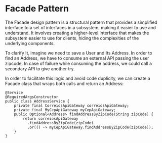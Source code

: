 # Facade Pattern
The Facade design pattern is a structural pattern that provides a simplified interface to a set of interfaces in a subsystem, making it easier to use and understand. It involves creating a higher-level interface that makes the subsystem easier to use for clients, hiding the complexities of the underlying components.

To clarify It, imagine we need to save a User and Its Address. In order to find an Address, we have to consume an external API passing the user zipcode.
In case of failure while consuming the address, we could call a secondary API to give another try.

In order to facilitate this logic and avoid code duplicity, we can create a Facade class that wraps both calls and return an Address:

    @Service
    @RequiredArgsConstructor
    public class AddressService {
        private final CorreiosApiGateway correiosApiGateway;
        private final MyCepApiGateway myCepApiGateway;
        public Optional<Address> findAddressByZipCode(String zipCode) {
            return correiosApiGateway
              .findAddressByZipCode(zipCode)
              .or(() -> myCepApiGateway.findAddressByZipCode(zipCode));
        }
    }